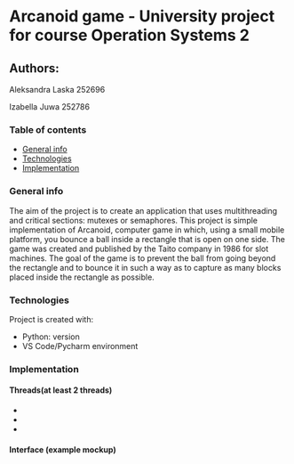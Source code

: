 # Arcanoid game - University project for course Operation Systems 2
## Authors:
Aleksandra Laska 252696

Izabella Juwa 252786
### Table of contents
* [General info](#general-info)
* [Technologies](#technologies)
* [Implementation](#implementation)

### General info
The aim of the project is to create an application that uses multithreading and critical sections: mutexes or semaphores.
This project is simple implementation of Arcanoid, computer game in which, using a small mobile platform, you bounce a ball inside a rectangle that is open on one side. The game was created and published by the Taito company in 1986 for slot machines.
The goal of the game is to prevent the ball from going beyond the rectangle and to bounce it in such a way as to capture as many blocks placed inside the rectangle as possible.

	
### Technologies
Project is created with:
* Python: version 
* VS Code/Pycharm environment
	
### Implementation
#### Threads(at least 2 threads)
*
*
*
#### Interface (example mockup)
